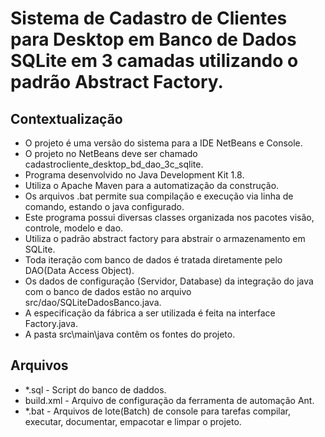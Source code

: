 # Sistema de Cadastro de Clientes para Desktop em Banco de Dados SQLite em 3 camadas utilizando o padrão Abstract Factory.

## Contextualização

 - O projeto é uma versão do sistema para a IDE NetBeans e Console.<br> 
 - O projeto no NetBeans deve ser chamado cadastrocliente_desktop_bd_dao_3c_sqlite.<br>
 - Programa desenvolvido no Java Development Kit 1.8.
 - Utiliza o Apache Maven para a automatização da construção.
 - Os arquivos .bat permite sua compilação e execução via linha de comando, estando o java configurado.<br>
 - Este programa possui diversas classes organizada nos pacotes visão, controle, modelo e dao.<br>
 - Utiliza o padrão abstract factory para abstrair o armazenamento em SQLite.
 - Toda iteração com banco de dados é tratada diretamente pelo DAO(Data Access Object).<br>
 - Os dados de configuração (Servidor, Database) da integração do java com o banco de dados estão no arquivo src/dao/SQLiteDadosBanco.java.<br>
 - A especificação da fábrica a ser utilizada é feita na interface Factory.java.
 - A pasta src\main\java contêm os fontes do projeto.<br>

## Arquivos

- *.sql - Script do banco de daddos.
- build.xml - Arquivo de configuração da ferramenta de automação Ant.
- *.bat - Arquivos de lote(Batch) de console para tarefas compilar, executar, documentar, empacotar e limpar o projeto.
